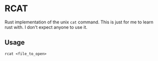 RCAT
====

Rust implementation of the unix `cat` command. This is just for me to learn rust with.
I don't expect anyone to use it.

Usage
-----
`rcat <file_to_open>`
